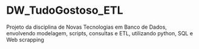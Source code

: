 # DW_TudoGostoso_ETL
Projeto da disciplina de Novas Tecnologias em Banco de Dados, envolvendo modelagem, scripts, consultas e ETL, utilizando python, SQL e Web scrapping
